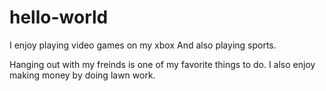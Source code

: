 # hello-world

I enjoy playing video games on my xbox And also playing sports.

Hanging out with my freinds is one of my favorite things to do. 
I also enjoy making money by doing lawn work.
